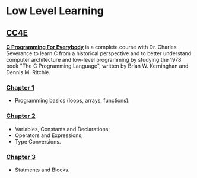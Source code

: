 # Low Level Learning
## [CC4E](/CC4E/)
[**C Programming For Everybody**](https://www.cc4e.com/) is a complete course with Dr. Charles Severance to learn C from a historical perspective and to better understand computer architecture and low-level programming by studying the 1978 book "The C Programming Language", written by Brian W. Kerninghan and Dennis M. Ritchie.
### [Chapter 1](/CC4E/Chapter-1/)
- Programming basics (loops, arrays, functions).
### [Chapter 2](/CC4E/Chapter-2/)
- Variables, Constants and Declarations;
- Operators and Expressions;
- Type Conversions.
### [Chapter 3](/CC4E/Chapter-3/)
- Statments and Blocks.
